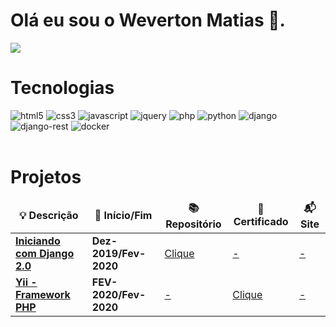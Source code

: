 <h1>
    Olá eu sou o Weverton Matias 🖖.
</h1>

<a href="https://www.linkedin.com/in/weverton-matias-09854416b/" target="__blank">
    <img src="https://img.shields.io/badge/LinkedIn-0077B5?style=for-the-badge&logo=linkedin&logoColor=white">
</a>

<h1>Tecnologias</h1>

<div style="display: inline_block">
    <img aling="center" alt="html5"
        src="https://img.shields.io/badge/HTML5-E34F26?style=for-the-badge&logo=html5&logoColor=white">
    <img aling="center" alt="css3"
        src="https://img.shields.io/badge/CSS3-1572B6?style=for-the-badge&logo=css3&logoColor=white">
    <img aling="center" alt="javascript"
        src="https://img.shields.io/badge/JavaScript-323330?style=for-the-badge&logo=javascript&logoColor=F7DF1E">
    <img aling="center" alt="jquery"
        src="https://img.shields.io/badge/jQuery-0769AD?style=for-the-badge&logo=jquery&logoColor=white">
    <img aling="center" alt="php"
        src="https://img.shields.io/badge/PHP-777BB4?style=for-the-badge&logo=php&logoColor=white">
    <img aling="center" alt="python"
        src="https://img.shields.io/badge/Python-14354C?style=for-the-badge&logo=python&logoColor=white">
    <img aling="center" alt="django"
        src="https://img.shields.io/badge/Django-092E20?style=for-the-badge&logo=django&logoColor=white">
    <img aling="center" alt="django-rest"
        src="https://img.shields.io/badge/django%20rest-ff1709?style=for-the-badge&logo=django&logoColor=white">
    <img aling="center" alt="docker"
        src="https://img.shields.io/badge/Docker-2CA5E0?style=for-the-badge&logo=docker&logoColor=white">
</div>
<br>
<h1>Projetos</h1>
<table>
    <thead align="center">
        <tr border: none;>
            <td><b>💡 Descrição</b></td>
            <td><b>🏁 Início/Fim</b></td>
            <td><b>📚 Repositório</b></td>
            <td><b>📜 Certificado</b></td>
            <td><b>📬 Site</b></td>
        </tr>
    </thead>
    <tbody>
        <tr>
            <td>
                <b>
                    <a href="https://github.com/wevertonmatias/curso-django-2.0" target="__blank">
                        Iniciando com Django 2.0
                    </a>
                </b>
            </td>
            <td>
                <b>Dez-2019/Fev-2020</b>
            </td>
            <td>
                <a href="https://github.com/wevertonmatias/curso-django-2.0"target="__blank">
                    Clique
                </a>
            </td>
            <td>
                <a href="#">-</a>
            </td>
            <td>
                <a href="">-</a>
            </td>
        </tr>
        <tr>
            <td>
                <b>
                    <a href="certificados/back/Yii_Framework_PHP.pdf">
                        Yii - Framework PHP
                    </a>
                </b>
            </td>
            <td>
                <b>FEV-2020/Fev-2020</b>
            </td>
            <td>
                <a href="#">-</a>
            </td>
            <td>
                <a href="./certificados/back/Yii_Framework_PHP.pdf">Clique</a>
            </td>
            <td>
                <a href="#">-</a>
            </td>
        </tr>
    </tbody>
</table>